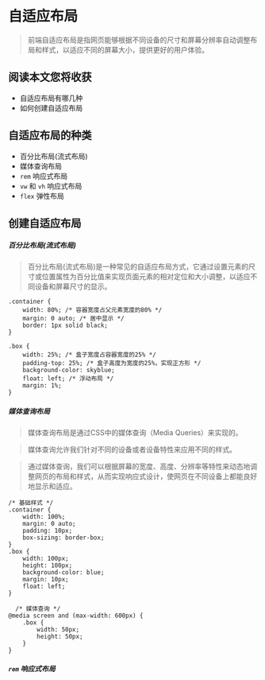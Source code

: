 # 自适应布局

> 前端自适应布局是指网页能够根据不同设备的尺寸和屏幕分辨率自动调整布局和样式，以适应不同的屏幕大小，提供更好的用户体验。

## 阅读本文您将收获
* 自适应布局有哪几种
* 如何创建自适应布局

## 自适应布局的种类
* 百分比布局(流式布局)
* 媒体查询布局
* `rem` 响应式布局
* `vw` 和 `vh` 响应式布局
* `flex` 弹性布局

## 创建自适应布局

##### 百分比布局(流式布局)

> 百分比布局(流式布局)是一种常见的自适应布局方式，它通过设置元素的尺寸或位置属性为百分比值来实现页面元素的相对定位和大小调整，以适应不同设备和屏幕尺寸的显示。

```
.container {
    width: 80%; /* 容器宽度占父元素宽度的80% */
    margin: 0 auto; /* 居中显示 */
    border: 1px solid black;
}
  
.box {
    width: 25%; /* 盒子宽度占容器宽度的25% */
    padding-top: 25%; /* 盒子高度为宽度的25%，实现正方形 */
    background-color: skyblue;
    float: left; /* 浮动布局 */
    margin: 1%;
}
```

##### 媒体查询布局

> 媒体查询布局是通过CSS中的媒体查询（Media Queries）来实现的。

> 媒体查询允许我们针对不同的设备或者设备特性来应用不同的样式。

> 通过媒体查询，我们可以根据屏幕的宽度、高度、分辨率等特性来动态地调整网页的布局和样式，从而实现响应式设计，使网页在不同设备上都能良好地显示和适应。

```
/* 基础样式 */
.container {
    width: 100%;
    margin: 0 auto;
    padding: 10px;
    box-sizing: border-box;
}
.box {
    width: 100px;
    height: 100px;
    background-color: blue;
    margin: 10px;
    float: left;
}

  /* 媒体查询 */
@media screen and (max-width: 600px) {
    .box {
        width: 50px;
        height: 50px;
    }
}
```

##### `rem` 响应式布局